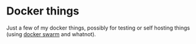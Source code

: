 # Docker things

Just a few of my docker things, possibly for testing or self hosting things (using [docker swarm](https://docs.docker.com/engine/swarm/) and whatnot).
